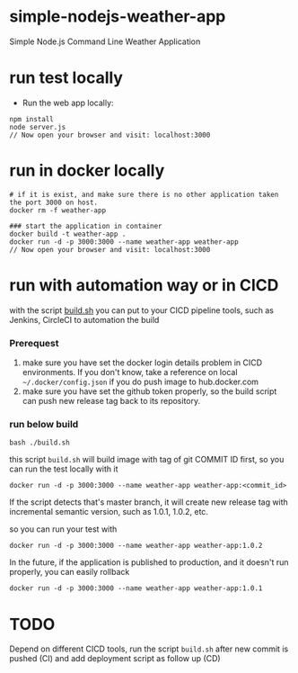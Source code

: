 # simple-nodejs-weather-app
Simple Node.js Command Line Weather Application

# run test locally

* Run the web app locally:
```
npm install
node server.js
// Now open your browser and visit: localhost:3000
```

# run in docker locally
```
# if it is exist, and make sure there is no other application taken the port 3000 on host.
docker rm -f weather-app

### start the application in container
docker build -t weather-app . 
docker run -d -p 3000:3000 --name weather-app weather-app 
// Now open your browser and visit: localhost:3000
```
# run with automation way or in CICD

with the script [build.sh](build.sh) you can put to your CICD pipeline tools, such as Jenkins, CircleCI to automation the build

### Prerequest

1. make sure you have set the docker login details problem in CICD environments.
If you don't know, take a reference on local `~/.docker/config.json` if you do push image to hub.docker.com
2. make sure you have set the github token properly, so the build script can push new release tag back to its repository.

### run below build
```
bash ./build.sh
```
this script `build.sh` will build image with tag of git COMMIT ID first, so you can run the test locally with it

```
docker run -d -p 3000:3000 --name weather-app weather-app:<commit_id>
```

If the script detects that's master branch, it will create new release tag with incremental semantic version, such as 1.0.1, 1.0.2, etc.

so you can run your test with 
```
docker run -d -p 3000:3000 --name weather-app weather-app:1.0.2
```

In the future, if the application is published to production, and it doesn't run properly, you can easily rollback 

```
docker run -d -p 3000:3000 --name weather-app weather-app:1.0.1
```

# TODO

Depend on different CICD tools, run the script `build.sh` after new commit is pushed (CI) and add deployment script as follow up (CD)

